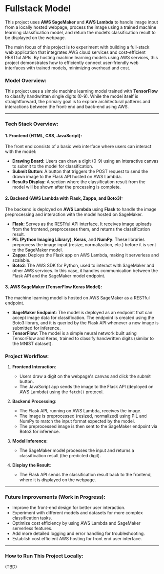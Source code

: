 # Fullstack Model

This project uses **AWS SageMaker** and **AWS Lambda** to handle image input from a locally hosted webpage, process the image using a trained machine learning classification model, and return the model’s classification result to be displayed on the webpage.

The main focus of this project is to experiment with building a full-stack web application that integrates AWS cloud services and cost-efficient RESTful APIs. By hosting machine learning models using AWS services, this project demonstrates how to efficiently connect user-friendly web interfaces with trained models, minimizing overhead and cost.

### **Model Overview**:
This project uses a simple machine learning model trained with **TensorFlow** to classify handwritten single digits (0-9). While the model itself is straightforward, the primary goal is to explore architectural patterns and interactions between the front-end and back-end using AWS.

---

### **Tech Stack Overview**:

#### **1. Frontend (HTML, CSS, JavaScript)**:
The front end consists of a basic web interface where users can interact with the model:

- **Drawing Board**: Users can draw a digit (0-9) using an interactive canvas to submit to the model for classification.
- **Submit Button**: A button that triggers the POST request to send the drawn image to the Flask API hosted on AWS Lambda.
- **Results Display**: A section where the classification result from the model will be shown after the processing is complete.

#### **2. Backend (AWS Lambda with Flask, Zappa, and Boto3)**:
The backend is deployed on **AWS Lambda** using **Flask** to handle the image preprocessing and interaction with the model hosted on SageMaker.

- **Flask**: Serves as the RESTful API interface. It receives image uploads from the frontend, preprocesses them, and returns the classification result.
- **PIL (Python Imaging Library)**, **Keras**, and **NumPy**: These libraries preprocess the image input (resize, normalization, etc.) before it is sent to the SageMaker model.
- **Zappa**: Deploys the Flask app on AWS Lambda, making it serverless and scalable.
- **Boto3**: The AWS SDK for Python, used to interact with SageMaker and other AWS services. In this case, it handles communication between the Flask API and the SageMaker model endpoint.

#### **3. AWS SageMaker (TensorFlow Keras Model)**:
The machine learning model is hosted on AWS SageMaker as a RESTful endpoint.

- **SageMaker Endpoint**: The model is deployed as an endpoint that can accept image data for classification. The endpoint is created using the Boto3 library, and it is queried by the Flask API whenever a new image is submitted for inference.
- **TensorFlow**: The model is a simple neural network built using TensorFlow and Keras, trained to classify handwritten digits (similar to the MNIST dataset).

### **Project Workflow**:

1. **Frontend Interaction**:
   - Users draw a digit on the webpage's canvas and click the submit button.
   - The JavaScript app sends the image to the Flask API (deployed on AWS Lambda) using the `fetch()` protocol.

2. **Backend Processing**:
   - The Flask API, running on AWS Lambda, receives the image.
   - The image is preprocessed (resized, normalized) using PIL and NumPy to match the input format expected by the model.
   - The preprocessed image is then sent to the SageMaker endpoint via Boto3 for inference.

3. **Model Inference**:
   - The SageMaker model processes the input and returns a classification result (the predicted digit).

4. **Display the Result**:
   - The Flask API sends the classification result back to the frontend, where it is displayed on the webpage.

---

### **Future Improvements (Work in Progress)**:
- Improve the front-end design for better user interaction.
- Experiment with different models and datasets for more complex classification tasks.
- Optimize cost efficiency by using AWS Lambda and SageMaker serverless features.
- Add more detailed logging and error handling for troubleshooting.
- Establish cost efficient AWS hosting for front end user interface.

---

### **How to Run This Project Locally**:
(TBD)
